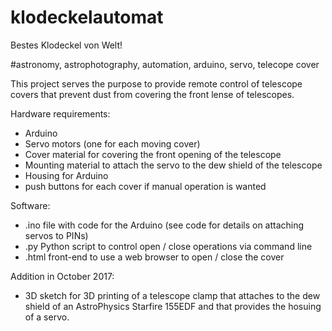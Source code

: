 # klodeckelautomat
Bestes Klodeckel von Welt!

#astronomy, astrophotography, automation, arduino, servo, telecope cover

This project serves the purpose to provide remote control of telescope covers that prevent dust from covering the front lense of telescopes.

Hardware requirements:
- Arduino
- Servo motors (one for each moving cover)
- Cover material for covering the front opening of the telescope
- Mounting material to attach the servo to the dew shield of the telescope
- Housing for Arduino
- push buttons for each cover if manual operation is wanted

Software:
- .ino file with code for the Arduino (see code for details on attaching servos to PINs)
- .py Python script to control open / close operations via command line
- .html front-end to use a web browser to open / close the cover

Addition in October 2017:
- 3D sketch for 3D printing of a telescope clamp that attaches to the dew shield of an AstroPhysics Starfire 155EDF and that provides the hosuing of a servo.
